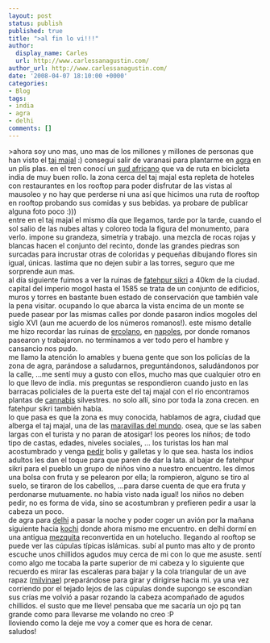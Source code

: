 ```yaml
---
layout: post
status: publish
published: true
title: ">al fin lo vi!!!"
author:
  display_name: Carles
  url: http://www.carlessanagustin.com/
author_url: http://www.carlessanagustin.com/
date: '2008-04-07 18:10:00 +0000'
categories:
- Blog
tags:
- india
- agra
- delhi
comments: []
---
```

<p>>ahora soy uno mas, uno mas de los millones y millones de personas que han visto el <a href="http://en.wikipedia.org/wiki/Taj_Mahal">taj majal</a> :) consegu&iacute; salir de varanasi para plantarme en <a href="http://en.wikipedia.org/wiki/Agra">agra</a> en un plis plas. en el tren conoc&iacute; un <a href="http://en.wikipedia.org/wiki/South_africa">sud africano</a> que va de ruta en bicicleta india de muy buen rollo. la zona cerca del taj majal esta repleta de hoteles con restaurantes en los rooftop para poder disfrutar de las vistas al mausoleo y no hay que perderse ni una as&iacute; que hicimos una ruta de rooftop en rooftop probando sus comidas y sus bebidas. ya probare de publicar alguna foto poco :)))<br /><a href="/images/posts/image000023.jpg"><img src="/images/posts/image000023.jpg?w=300" alt="" border="0" /></a>entre en el taj majal el mismo d&iacute;a que llegamos, tarde por la tarde, cuando el sol salio de las nubes altas y coloreo toda la figura del monumento, para verlo. impone su grandeza, simetr&iacute;a y trabajo. una mezcla de rocas rojas y blancas hacen el conjunto del recinto, donde las grandes piedras son surcadas para incrustar otras de coloridas y peque&ntilde;as dibujando flores sin igual, &uacute;nicas. lastima que no dejen subir a las torres, seguro que me sorprende aun mas.<br /><a href="http://nomadalagana.files.wordpress.com/2008/04/image00004.jpg"><img src="http://nomadalagana.files.wordpress.com/2008/04/image00004.jpg?w=200" alt="" border="0" /></a>al d&iacute;a siguiente fuimos a ver la ruinas de <a href="http://en.wikipedia.org/wiki/Fatehpur_Sikri">fatehpur sikri</a> a 40km de la ciudad. capital del imperio mogol hasta el 1585 se trata de un conjunto de edificios, muros y torres en bastante buen estado de conservaci&oacute;n que tambi&eacute;n vale la pena visitar. ocupando lo que abarca la vista encima de un monte se puede pasear por las mismas calles por donde pasaron indios mogoles del siglo XVI (aun me acuerdo de los n&uacute;meros romanos!). este mismo detalle me hizo recordar las ruinas de <a href="http://en.wikipedia.org/wiki/Herculaneum">ercolano</a>, en <a href="http://en.wikipedia.org/wiki/Naples">napoles</a>, por donde romanos pasearon y trabajaron. no terminamos a ver todo pero el hambre y cansancio nos pudo.<br />me llamo la atenci&oacute;n lo amables y buena gente que son los polic&iacute;as de la zona de agra, par&aacute;ndose a saludarnos, pregunt&aacute;ndonos, salud&aacute;ndonos por la calle, ...me sent&iacute; muy a gusto con ellos, mucho mas que cualquier otro en lo que llevo de india. mis preguntas se respondieron cuando justo en las barracas policiales de la puerta este del taj majal con el rio encontramos plantas de <a href="http://en.wikipedia.org/wiki/Cannabis">cannabis</a> silvestres. no solo all&iacute;, sino por toda la zona crecen. en fatehpur sikri tambi&eacute;n hab&iacute;a.<br />lo que pasa es que la zona es muy conocida, hablamos de agra, ciudad que alberga el taj majal, una de las <a href="http://en.wikipedia.org/wiki/Wonders_of_the_World">maravillas del mundo</a>. osea, que se las saben largas con el turista y no paran de atosigar! los peores los ni&ntilde;os; de todo tipo de castas, edades, niveles sociales, ... los turistas los han mal acostumbrado y venga <a href="http://en.wikipedia.org/wiki/Begging">pedir</a> bolis y galletas y lo que sea. hasta los indios adultos les dan el toque para que paren de dar la lata. al bajar de fatehpur sikri para el pueblo un grupo de ni&ntilde;os vino a nuestro encuentro. les dimos una bolsa con fruta y se pelearon por ella; la rompieron, alguno se tiro al suelo, se tiraron de los cabellos, ...para darse cuenta de que era fruta y perdonarse mutuamente. no hab&iacute;a visto nada igual! los ni&ntilde;os no deben pedir, no es forma de vida, sino se acostumbran  y prefieren pedir a usar la cabeza un poco.<br /><a href="/images/posts/image000063.jpg"><img src="/images/posts/image000063.jpg?w=200" alt="" border="0" /></a>de agra para <a href="http://en.wikipedia.org/wiki/Delhi">delhi</a> a pasar la noche y poder coger un avi&oacute;n por la ma&ntilde;ana siguiente hacia <a href="http://en.wikipedia.org/wiki/Kochi_%28India%29">kochi</a> donde ahora mismo me encuentro. en delhi dorm&iacute; en una antigua <a href="http://es.wikipedia.org/wiki/Mezquita">mezquita</a> reconvertida en un hotelucho. llegando al rooftop se puede ver las c&uacute;pulas t&iacute;picas isl&aacute;micas. sub&iacute; al punto mas alto y de pronto escuche unos chillidos agudos muy cerca de mi con lo que me asuste. sent&iacute; como algo me tocaba la parte superior de mi cabeza y lo siguiente que recuerdo es mirar las escaleras para bajar y la cola triangular de un ave rapaz (<a href="http://es.wikipedia.org/wiki/Milvinae">milvinae</a>) prepar&aacute;ndose para girar y dirigirse hacia mi. ya una vez corriendo por el tejado lejos de las c&uacute;pulas donde supongo se escond&iacute;an sus cr&iacute;as me volvi&oacute; a pasar rozando la cabeza acompa&ntilde;ado de agudos chillidos. el susto que me lleve! pensaba que me sacar&iacute;a un ojo pq tan grande como para llevarse me volando no creo :P<br />lloviendo como la deje me voy a comer que es hora de cenar.<br />saludos!</p>
